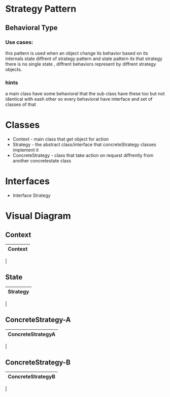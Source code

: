 # Strategy Pattern

## Behavioral Type  

### Use cases:
this pattern is used when an object change its behavior based on its internals state
diffrent of strategy pattern and state pattern its that strategy there is no single state , diffrent behaviors represent by diffrent strategy objects.

### hints
a main class have some behavioral that the sub class have these too but not identical with eash other so every behavioral have interface and set of classes of that

# Classes
- Context - main class that get object for action
- Strategy   - the abstract class/interface that concreteStrategy classes implement it 
- ConcreteStrategy - class that take action on request diffrently from another concretestate class

# Interfaces
- Interface Strategy


# Visual Diagram

## Context

| Context 
| ------
| 

## State

| Strategy
| ------
| 

## ConcreteStrategy-A

| ConcreteStrategyA
| ------
| 

## ConcreteStrategy-B

| ConcreteStrategyB
| ------
| 
